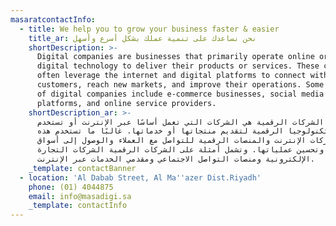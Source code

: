 ```yaml
---
masaratcontactInfo:
  - title: We help you to grow your business faster & easier
    title_ar: نحن نساعدك على تنمية عملك بشكل أسرع وأسهل
    shortDescription: >-
      Digital companies are businesses that primarily operate online or use
      digital technology to deliver their products or services. These companies
      often leverage the internet and digital platforms to connect with
      customers, reach new markets, and improve their operations. Some examples
      of digital companies include e-commerce businesses, social media
      platforms, and online service providers.
    shortDescription_ar: >-
      تعتبر الشركات الرقمية هي الشركات التي تعمل أساسًا عبر الإنترنت أو تستخدم
      التكنولوجيا الرقمية لتقديم منتجاتها أو خدماتها. غالبًا ما تستخدم هذه
      الشركات الإنترنت والمنصات الرقمية للتواصل مع العملاء والوصول إلى أسواق
      جديدة وتحسين عملياتها. وتشمل أمثلة على الشركات الرقمية الشركات التجارة
      الإلكترونية ومنصات التواصل الاجتماعي ومقدمي الخدمات عبر الإنترنت.
    _template: contactBanner
  - location: 'Al Dabab Street, Al Ma''azer Dist.Riyadh'
    phone: (01) 4044875
    email: info@masadigi.sa
    _template: contactInfo
---
```






